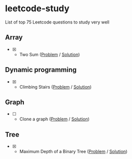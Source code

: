 # leetcode-study
List of top 75 Leetcode questions to study very well

## Array
- [x] - Two Sum ([Problem](https://leetcode.com/problems/two-sum/) / [Solution](two-sum.md))

## Dynamic programming
 - [x] - Climbing Stairs ([Problem](https://leetcode.com/problems/climbing-stairs/) / [Solution](climbing-stairs.md))
 
## Graph
- [ ] - Clone a graph ([Problem](https://leetcode.com/problems/clone-graph/) / [Solution](clone-graph.md)) 
## Tree
 - [x] - Maximum Depth of a Binary Tree ([Problem](https://leetcode.com/problems/maximum-depth-of-binary-tree/) / [Solution](tree-max-depth.md))
